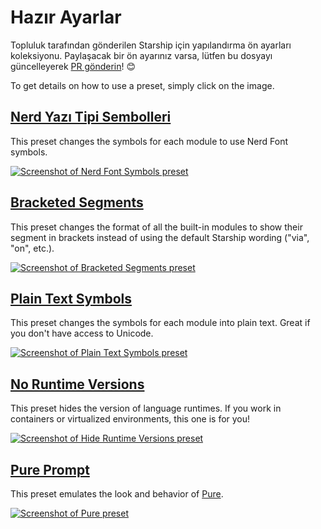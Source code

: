 # Hazır Ayarlar

Topluluk tarafından gönderilen Starship için yapılandırma ön ayarları koleksiyonu. Paylaşacak bir ön ayarınız varsa, lütfen bu dosyayı güncelleyerek [PR gönderin](https://github.com/starship/starship/edit/master/docs/presets/README.md)! 😊

To get details on how to use a preset, simply click on the image.

## [Nerd Yazı Tipi Sembolleri](./nerd-font)

This preset changes the symbols for each module to use Nerd Font symbols.

[![Screenshot of Nerd Font Symbols preset](/presets/img/nerd-font-symbols.png "Click to view Nerd Font Symbols preset")](./nerd-font)

## [Bracketed Segments](./bracketed-segments)

This preset changes the format of all the built-in modules to show their segment in brackets instead of using the default Starship wording ("via", "on", etc.).

[![Screenshot of Bracketed Segments preset](/presets/img/bracketed-segments.png "Click to view Bracketed Segments preset")](./bracketed-segments)

## [Plain Text Symbols](./plain-text)

This preset changes the symbols for each module into plain text. Great if you don't have access to Unicode.

[![Screenshot of Plain Text Symbols preset](/presets/img/plain-text-symbols.png "Click to view Plain Text Symbols preset")](./plain-text)

## [No Runtime Versions](./no-runtimes)

This preset hides the version of language runtimes. If you work in containers or virtualized environments, this one is for you!

[![Screenshot of Hide Runtime Versions preset](/presets/img/no-runtime-versions.png "Click to view No Runtime Versions preset")](./no-runtimes)

## [Pure Prompt](./pure-preset)

This preset emulates the look and behavior of [Pure](https://github.com/sindresorhus/pure).

[![Screenshot of Pure preset](/presets/img/pure-preset.png "Click to view Pure Prompt preset")](./pure-preset)
